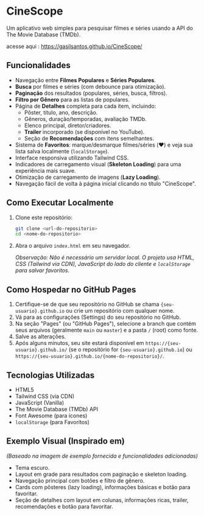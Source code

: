 # CineScope

Um aplicativo web simples para pesquisar filmes e séries usando a API do The Movie Database (TMDb).

acesse aqui : https://gasilsantos.github.io/CineScope/

## Funcionalidades

*   Navegação entre **Filmes Populares** e **Séries Populares**.
*   **Busca** por filmes e séries (com debounce para otimização).
*   **Paginação** dos resultados (populares, séries, busca, filtros).
*   **Filtro por Gênero** para as listas de populares.
*   Página de **Detalhes** completa para cada item, incluindo:
    *   Pôster, título, ano, descrição.
    *   Gêneros, duração/temporadas, avaliação TMDb.
    *   Elenco principal, diretor/criadores.
    *   **Trailer** incorporado (se disponível no YouTube).
    *   Seção de **Recomendações** com itens semelhantes.
*   Sistema de **Favoritos**: marque/desmarque filmes/séries (❤️) e veja sua lista salva localmente (`localStorage`).
*   Interface responsiva utilizando Tailwind CSS.
*   Indicadores de carregamento visual (**Skeleton Loading**) para uma experiência mais suave.
*   Otimização de carregamento de imagens (**Lazy Loading**).
*   Navegação fácil de volta à página inicial clicando no título "CineScope".

## Como Executar Localmente

1.  Clone este repositório:
    ```bash
    git clone <url-do-repositorio>
    cd <nome-do-repositorio>
    ```
2.  Abra o arquivo `index.html` em seu navegador.

    *Observação: Não é necessário um servidor local. O projeto usa HTML, CSS (Tailwind via CDN), JavaScript do lado do cliente e `localStorage` para salvar favoritos.*

## Como Hospedar no GitHub Pages

1.  Certifique-se de que seu repositório no GitHub se chama `{seu-usuario}.github.io` ou crie um repositório com qualquer nome.
2.  Vá para as configurações (Settings) do seu repositório no GitHub.
3.  Na seção "Pages" (ou "GitHub Pages"), selecione a branch que contém seus arquivos (geralmente `main` ou `master`) e a pasta `/` (root) como fonte.
4.  Salve as alterações.
5.  Após alguns minutos, seu site estará disponível em `https://{seu-usuario}.github.io/` (se o repositório for `{seu-usuario}.github.io`) ou `https://{seu-usuario}.github.io/{nome-do-repositorio}/`.

## Tecnologias Utilizadas

*   HTML5
*   Tailwind CSS (via CDN)
*   JavaScript (Vanilla)
*   The Movie Database (TMDb) API
*   Font Awesome (para ícones)
*   `localStorage` (para Favoritos)

## Exemplo Visual (Inspirado em)

*(Baseado na imagem de exemplo fornecida e funcionalidades adicionadas)*

*   Tema escuro.
*   Layout em grade para resultados com paginação e skeleton loading.
*   Navegação principal com botões e filtro de gênero.
*   Cards com pôsteres (lazy loading), informações básicas e botão para favoritar.
*   Seção de detalhes com layout em colunas, informações ricas, trailer, recomendações e botão para favoritar. 
